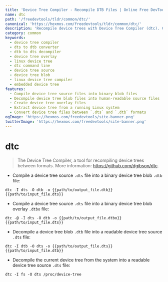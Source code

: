 ```yaml
---
title: 'Device Tree Compiler - Recompile DTB Files | Online Free DevTools by Hexmos'
name: dtc
path: '/freedevtools/tldr/common/dtc/'
canonical: 'https://hexmos.com/freedevtools/tldr/common/dtc/'
description: 'Recompile device trees with Device Tree Compiler (dtc). Convert between `.dts` and `.dtb` formats, create overlays and decompile system trees. Free online tool, no registration required.'
category: common
keywords:
  - device tree compiler
  - dts to dtb converter
  - dtb to dts decompiler
  - device tree overlay
  - linux device tree
  - dtc command line
  - device tree source
  - device tree blob
  - linux device tree compiler
  - embedded device tree
features:
  - Compile device tree source files into binary blob files
  - Decompile device tree blob files into human-readable source files
  - Create device tree overlay files
  - Extract device tree from a running Linux system
  - Convert device tree files between `.dts` and `.dtb` formats
ogImage: 'https://hexmos.com/freedevtools/site-banner.png'
twitterImage: 'https://hexmos.com/freedevtools/site-banner.png'
---
```


# dtc

> The Device Tree Compiler, a tool for recompiling device trees between formats.
> More information: <https://github.com/dgibson/dtc>.

- Compile a device tree source `.dts` file into a binary device tree blob `.dtb` file:

`dtc -I dts -O dtb -o {{path/to/output_file.dtb}} {{path/to/input_file.dts}}`

- Compile a device tree source `.dts` file into a binary device tree blob overlay `.dtbo` file:

`dtc -@ -I dts -O dtb -o {{path/to/output_file.dtbo}} {{path/to/input_file.dts}}`

- Decompile a device tree blob `.dtb` file into a readable device tree source `.dts` file:

`dtc -I dtb -O dts -o {{path/to/output_file.dts}} {{path/to/input_file.dtb}}`

- Decompile the current device tree from the system into a readable device tree source `.dts` file:

`dtc -I fs -O dts /proc/device-tree`
